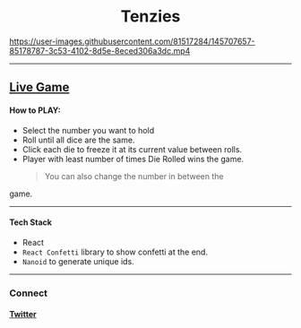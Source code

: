 <h1 align="center">Tenzies</h1>

https://user-images.githubusercontent.com/81517284/145707657-85178787-3c53-4102-8d5e-8eced306a3dc.mp4

---

## [Live Game](https://u69r4.csb.app/)
#### How to PLAY:

- Select the number you want to hold
- Roll until all dice are the same.
- Click each die to freeze it at its current value between rolls.
- Player with least number of times Die Rolled wins the game.
  > You can also change the number in between the


 game.

---

#### Tech Stack

- React
- `React Confetti` library to show confetti at the end.
- `Nanoid` to generate unique ids.

***

### Connect
#### [Twitter](https://twitter.com/Vanshsh2701)
